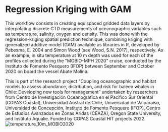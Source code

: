 # Regression Kriging with GAM
This workflow consists in creating equispaced gridded data layers by interpolating discrete CTD measurements of oceanographic variables such as temperature, salinity, oxygen and density. This was done with the regression-kriging spatial prediction technique, combining kriging with generalized additive model (GAM) available as libraries in R, developed by Pebesma, E. 2004 and Simon Wood (see Wood, S.N. 2017), respectively. As an example, in situ temperature at 10 m depth was used for each of the profiles collected during the "MOBIO-MPH 2020" cruise, conducted by the Instituto de Fomento Pesquero (IFOP) between September and October 2020 on board the vessel Abate Molina. 

This is part of the research project "Coupling oceanographic and habitat models to assess abundance, distribution, and risk for baleen whales in Chile: Developing new tools for management” undertaken by researchers from Centro de Investigación Oceanográfica en el Pacífico Sur Oriental (COPAS Coastal), Universidad Austral de Chile, Universidad de Valparaíso, Universidad de Concepción, Instituto de Fomento Pesquero (IFOP), Centro de Estudios Avanzados en Zonas Áridas (CEAZA), Oregon State University, and Instituto Aqualie. Funded by COPAS Coastal HIT projects 2022.
![temperature_10m_MOBIO2020](https://user-images.githubusercontent.com/112881671/228532811-ccb29725-7f41-4787-a1e5-093cd898f699.png)
